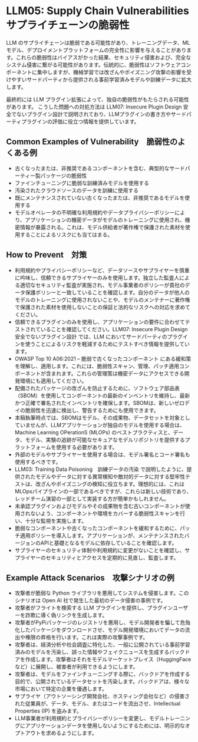 # LLM05: Supply Chain Vulnerabilities サプライチェーンの脆弱性

LLM のサプライチェーンは脆弱である可能性があり、トレーニングデータ、MLモデル、デプロイメントプラットフォームの完全性に影響を与えることがあります。これらの脆弱性はバイアスがかった結果、セキュリティ侵害および、完全なシステム侵害に繋がる可能性があります。伝統的に、脆弱性はソフトウェアコンポーネントに集中しますが、機械学習では改ざんやポイズニング攻撃の影響を受けやすいサードパーティから提供される事前学習済みモデルや訓練データに拡大します。

最終的には LLM プラグイン拡張によって、独自の脆弱性がもたらされる可能性があります。
こうした問題への対処方法は LLM07: Insecure Plugin Design 安全でないプラグイン設計で説明されており、LLMプラグインの書き方やサードパーティプラグインの評価に役立つ情報を提供しています。

## Common Examples of Vulnerability　脆弱性のよくある例

+ 古くなったまたは、非推奨であるコンポーネントを含む、典型的なサードパーティー製パッケージの脆弱性
+ ファインチューニングに脆弱な訓練済みモデルを使用する
+ 汚染されたクラウドソースのデータを訓練に使用する
+ 既にメンテナンスされていない古くなったまたは、非推奨であるモデルを使用する
+ モデルオペレータの不明確な利用規約やデータプライバシーポリシーにより、アプリケーションの機密データがモデルのトレーニングに使用され、機密情報が暴露される。これは、モデル供給者が著作権で保護された素材を使用することによるリスクにも当てはまる。

## How to Prevent　対策

+ 利用規約やプライバシーポリシーなど、データソースやサプライヤーを慎重に吟味し、信頼できるサプライヤーのみを使用します。独立した監査人による適切なセキュリティ監査が実施され、モデル事業者のポリシーが貴社のデータ保護ポリシーと一致していることを確認します。自分のデータが他人のモデルのトレーニングに使用されないことや、モデルのメンテナーに著作権で保護された素材を使用しないことの保証と法的なリスクへの対応を求めてください。
+ 信頼できるプラグインのみを使用し、アプリケーションの要件に合わせてテストされていることを確認してください。LLM07: Insecure Plugin Design 安全でないプラグイン設計 では、LLM においてサードパーティのプラグインを使うことによるリスクを軽減するためにテストすべき情報を提供しています。
+ OWASP Top 10 A06:2021 – 脆弱で古くなったコンポーネント にある緩和策を理解し、適用します。これには、脆弱性スキャン、管理、パッチ適用コンポーネントが含まれます。これらの管理策は機密データにアクセスできる開発環境にも適用してください。
+ 配備されたパッケージの改ざんを防止するために、ソフトウェア部品表（SBOM）を使用してコンポーネントの最新のインベントリを維持し、最新かつ正確で署名されたインベントリを確保します。SBOMは、新しいゼロデイの脆弱性を迅速に検出し、警告するためにも使用できます。
+ 本稿執筆時点では、SBOMはモデル、その成果物、データセットを対象としていませんが、LLMアプリケーションが独自のモデルを使用する場合は、Machine Learning OPerationS (MLOPs) のベストプラクティスと、データ、モデル、実験の追跡が可能なセキュアなモデルリポジトリを提供するプラットフォームを使用する必要があります。
+ 外部のモデルやサプライヤーを使用する場合は、モデル署名とコード署名も使用するべきです。
+ LLM03: Training Data Poisoning　訓練データの汚染 で説明したように、提供されたモデルやデータに対する異常検知や敵対的データに対する堅牢性テストは、改ざんやポイズニングの検知に役立ちます。理想的には、これはMLOpsパイプラインの一部であるべきですが、これらは新しい技術であり、レッドチーム演習の一部として実装する方が簡単かもしれません。
+ 未承認プラグインおよびモデルやその成果物を含む古いコンポーネントが使用されないよう、コンポーネントや環境をカバーする脆弱性スキャンを行い、十分な監視を実施します。
+ 脆弱なコンポーネントや古くなったコンポーネントを緩和するために、パッチ適用ポリシーを導入します。アプリケーションが、メンテナンスされたバージョンのAPIと基礎となるモデルに依存していることを確認します。
+ サプライヤーのセキュリティ体制や利用規約に変更がないことを確認し、サプライヤーのセキュリティとアクセスを定期的に見直し、監査します。

## Example Attack Scenarios　攻撃シナリオの例

+ 攻撃者が脆弱な Python ライブラリを悪用してシステムを侵害します。このシナリオは Open AI 社で発生した最初のデータ侵害の事例です。
+ 攻撃者がフライトを検索する LLM プラグインを提供し、プラグインユーザーを詐欺に導く偽リンクを生成します。
+ 攻撃者がPyPiパッケージのレジストリを悪用し、モデル開発者を騙して危殆化したパッケージをダウンロードさせ、モデル開発環境においてデータの流出や権限の昇格を行います。これは実際の攻撃事例です。
+ 攻撃者は、経済分析や社会調査に特化した、一般に公開されている事前学習済みのモデルを汚染し、誤った情報やフェイクニュースを生成するバックドアを作成します。攻撃者はそれをモデルマーケットプレイス（HuggingFaceなど）に展開し、被害者が利用できるようにします。
+ 攻撃者は、モデルをファインチューニングする際に、バックドアを作成する目的で、公開されているデータセットを汚染します。バックドアは、様々な市場において特定の企業を優遇します。
+ サプライヤ（アウトソーシング開発会社、ホスティング会社など）の侵害された従業員が、データ、モデル、またはコードを流出させ、Intellectual Properties (IP) を盗みます。
+ LLM事業者が利用規約とプライバシーポリシーを変更し、モデルトレーニングにアプリケーションデータを使用しないようにするためには、明示的なオプトアウトを求めるようにします。
